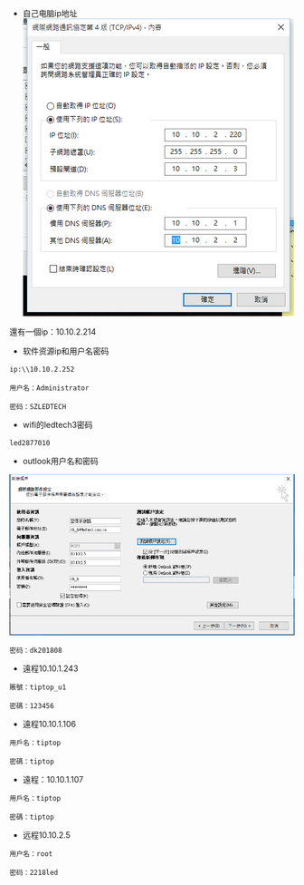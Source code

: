 - 自己电脑ip地址
![](image/1-1.png)

還有一個ip：10.10.2.214

- 软件资源ip和用户名密码

```
ip:\\10.10.2.252

用户名：Administrator

密码：SZLEDTECH
```

- wifi的ledtech3密码
```
led2877010
```

- outlook用户名和密码

![](image/1-2.png)

```
密码：dk201808
```
- 遠程10.10.1.243
```
賬號：tiptop_u1

密碼：123456
```

- 遠程10.10.1.106
```
用戶名：tiptop

密碼：tiptop
```

- 遠程：10.10.1.107
```
用戶名：tiptop

密碼：tiptop
```
- 远程10.10.2.5
```
用户名：root

密码：2218led
```